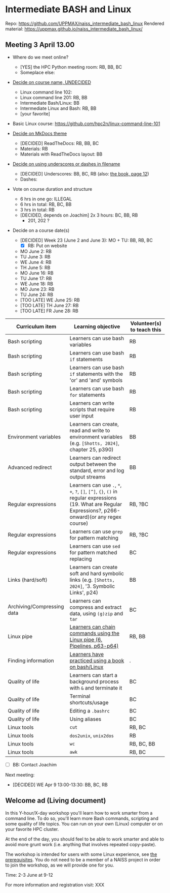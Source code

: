 # Intermediate BASH and Linux

Repo: <https://github.com/UPPMAX/naiss_intermediate_bash_linux>
Rendered material: <https://uppmax.github.io/naiss_intermediate_bash_linux/>

## Meeting 3 April 13.00

- Where do we meet online?
    - [YES] the HPC Python meeting room: RB, BB, BC
    - Someplace else:
- [Decide on course name, UNDECIDED](https://github.com/UPPMAX/naiss_intermediate_bash_linux/issues/9)
    - Linux command line 102:
    - Linux command line 201: RB, BB
    - Intermediate Bash/Linux: BB
    - Intermediate Linux and Bash: RB, BB
    - [your favorite]
- Basic Linux course: <https://github.com/hpc2n/linux-command-line-101>
- [Decide on MkDocs theme](https://github.com/UPPMAX/naiss_intermediate_bash_linux/issues/10)
    - [DECIDED] ReadTheDocs: RB, BB, BC
    - Materials: RB
    - Materials with ReadTheDocs layout: BB
- [Decide on using underscores or dashes in filename](https://github.com/UPPMAX/naiss_intermediate_bash_linux/issues/12)
    - [DECIDED] Underscores: BB, BC, RB (also: [the book, page 12](https://github.com/UPPMAX/naiss_intermediate_bash_linux/blob/main/docs/books/the_linux_command_line.pdf))
    - Dashes:

- Vote on course duration and structure
    - 6 hrs in one go: ILLEGAL
    - 6 hrs in total: RB, BC, BB
    - 3 hrs in total: RB
    - [DECIDED, depends on Joachim] 2x 3 hours: BC, BB, RB
        - 201, 202 ?

- Decide on a course date(s)
    - [DECIDED] Week 23 (June 2 and June 3): MO + TU: BB, RB, BC
        - [x] RB: Put on website
    - MO June 2: RB
    - TU June 3: RB
    - WE June 4: RB
    - TH June 5: RB
    - MO June 16: RB
    - TU June 17: RB
    - WE June 18: RB
    - MO June 23: RB
    - TU June 24: RB
    - [TOO LATE] WE June 25: RB
    - [TOO LATE] TH June 27: RB
    - [TOO LATE] FR June 28: RB

Curriculum item                                                                |Learning objective                                                                                                                                          |Volunteer(s) to teach this
-------------------------------------------------------------------------------|------------------------------------------------------------------------------------------------------------------------------------------------------------|--------------------------
Bash scripting                                                                 |Learners can use bash variables                                                                                                                             |RB
Bash scripting                                                                 |Learners can use bash `if` statements                                                                                                                       |RB
Bash scripting                                                                 |Learners can use bash `if` statements with the 'or' and 'and' symbols                                                                                       |RB
Bash scripting                                                                 |Learners can use bash `for` statements                                                                                                                      |RB
Bash scripting                                                                 |Learners can write scripts that require user input                                                                                                          |RB
Environment variables                                                          |Learners can create, read and write to environment variables (e.g. `[Shotts, 2024]`, chapter 25, p390)                                                      |BB
Advanced redirect                                                              |Learners can redirect output between the standard, error and log output streams                                                                             |BB
Regular expressions                                                            |Learners can use `.`, `*`, `+`, `?`, `[]`, `[^]`, `{}`, `()` in regular expressions (19. What are Regular Expressions?, p266-onward)(or any regex course)   |RB, ?BC
Regular expressions                                                            |Learners can use `grep` for pattern matching                                                                                                                |RB, ?BC
Regular expressions                                                            |Learners can use `sed` for pattern matched replacing                                                                                                        |BC
Links (hard/soft)                                                              |Learners can create soft and hard symbolic links (e.g. `[Shotts, 2024]`, '3. Symbolic Links', p24)                                                          |BB
Archiving/Compressing data                                                     |Learners can compress and extract data, using `(g)zip` and `tar`                                                                                            |BC
Linux pipe                                                                     |[Learners can chain commands using the Linux pipe (6. Pipelines, p63-p64)](https://github.com/UPPMAX/naiss_intermediate_bash_linux/issues/6)                |RB, BB
Finding information                                                            |[Learners have practiced using a book on bash/Linux](https://github.com/UPPMAX/naiss_intermediate_bash_linux/issues/7)                                      |.
Quality of life                                                                |Learners can start a background process with `&` and terminate it                                                                                           |BC
Quality of life                                                                |Terminal shortcuts/usage                                                                                                                                    |BC
Quality of life                                                                |Editing a `.bashrc`                                                                                                                                         |BC
Quality of life                                                                |Using aliases                                                                                                                                               |BC
Linux tools                                                                    |`cut`                                                                                                                                                       |RB, BC
Linux tools                                                                    |`dos2unix`, `unix2dos`                                                                                                                                      |RB
Linux tools                                                                    |`wc`                                                                                                                                                        |RB, BC, BB
Linux tools                                                                    |`awk`                                                                                                                                                        |RB, BC

- [ ] BB: Contact Joachim

Next meeting:

- [DECIDED] WE Apr 9 13:00-13:30: BB, BC, RB

## Welcome ad (Living document)

In this Y-hour/X-day workshop you'll learn how to work smarter from a command line. To do so, you'll learn more Bash commands, scripting and some quality of life topics. You can run on your own (Linux) computer or on your favorite HPC cluster.

At the end of the day, you should feel to be able to work smarter and able to avoid more grunt work (i.e. anything that involves repeated copy-paste).

The workshop is intended for users with some Linux experience, see [the prerequisites](https://uppmax.github.io/naiss_intermediate_bash_linux/prerequisites/). You do not need to be a member of a NAISS project in order to join the workshop, as we will provide one for you.

Time: 2-3 June at 9-12

For more information and registration visit: XXX
